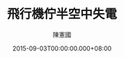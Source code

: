 ---
issue: 137
title: 飛行機佇半空中失電
author: 陳憲國
date: 2015-09-03T00:00:00.000+08:00
topic: 懷想
difficulty: 1
wikidata: Q98095496
wikidata_link: https://www.wikidata.org/wiki/Q98095496
---